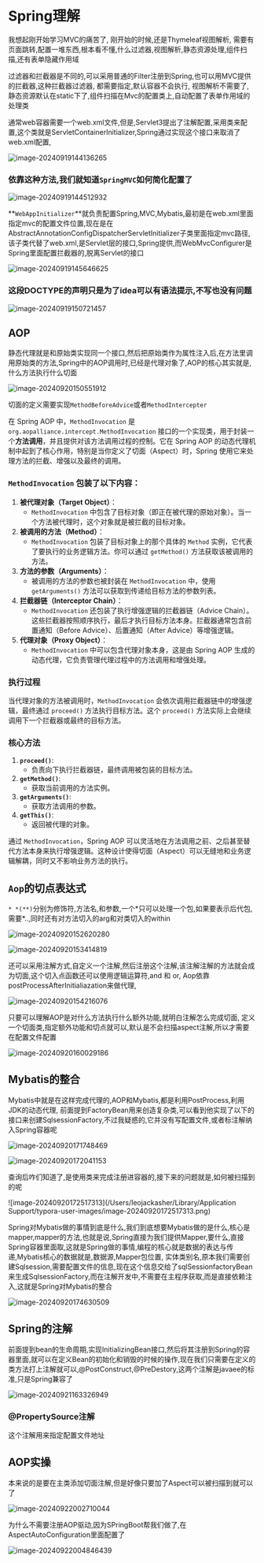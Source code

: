 # Spring理解

我想起刚开始学习MVC的痛苦了, 刚开始的时候,还是Thymeleaf视图解析, 需要有页面跳转,配置一堆东西,根本看不懂,什么过滤器,视图解析,静态资源处理,组件扫描,还有表单隐藏作用域

过滤器和拦截器是不同的,可以采用普通的Filter注册到Spring,也可以用MVC提供的拦截器,这种拦截器过滤器, 都需要指定,默认容器不会执行, 视图解析不需要了,静态资源默认在static下了,组件扫描在Mvc的配置类上,自动配置了表单作用域的处理类

通常web容器需要一个web.xml文件,但是,Servlet3提出了注解配置,采用类来配置,这个类就是ServletContainerInitializer,Spring通过实现这个接口来取消了web.xml配置,

![image-20240919144136265](https://p.ipic.vip/r3ihri.png)

### **依靠这种方法,我们就知道`SpringMVC`如何简化配置了**

![image-20240919144512932](https://p.ipic.vip/s9eqe5.png)

**`WebAppInitializer`**就负责配置Spring,MVC,Mybatis,最初是在web.xml里面指定mvc的配置文件位置,现在是在AbstractAnnotationConfigDispatcherServletInitializer子类里面指定mvc路径,该子类代替了web.xml,是Servlet层的接口,Spring提供,而WebMvcConfigurer是Spring里面配置拦截器的,脱离Servlet的接口

![image-20240919145646625](https://p.ipic.vip/s8c9sb.png)

### 这段DOCTYPE的声明只是为了idea可以有语法提示,不写也没有问题

![image-20240919150721457](https://p.ipic.vip/6jxino.png)



## AOP

静态代理就是和原始类实现同一个接口,然后把原始类作为属性注入后,在方法里调用原始类的方法,Spring中的AOP调用时,已经是代理对象了,AOP的核心其实就是,什么方法执行什么切面

![image-20240920150551912](https://p.ipic.vip/0kck7c.png)

切面的定义需要实现`MethodBeforeAdvice`或者``MethodIntercepter``

在 Spring AOP 中，`MethodInvocation` 是 `org.aopalliance.intercept.MethodInvocation` 接口的一个实现类，用于封装一个**方法调用**，并且提供对该方法调用过程的控制。它在 Spring AOP 的动态代理机制中起到了核心作用，特别是当你定义了切面（Aspect）时，Spring 使用它来处理方法的拦截、增强以及最终的调用。

### `MethodInvocation` 包装了以下内容：

1. **被代理对象（Target Object）**：
   - `MethodInvocation` 中包含了目标对象（即正在被代理的原始对象）。当一个方法被代理时，这个对象就是被拦截的目标对象。
2. **被调用的方法（Method）**：
   - `MethodInvocation` 包装了目标对象上的那个具体的 `Method` 实例，它代表了要执行的业务逻辑方法。你可以通过 `getMethod()` 方法获取该被调用的方法。
3. **方法的参数（Arguments）**：
   - 被调用的方法的参数也被封装在 `MethodInvocation` 中，使用 `getArguments()` 方法可以获取到传递给目标方法的参数列表。
4. **拦截器链（Interceptor Chain）**：
   - `MethodInvocation` 还包装了执行增强逻辑的拦截器链（Advice Chain）。这些拦截器按照顺序执行，最后才执行目标方法本身。拦截器通常包含前置通知（Before Advice）、后置通知（After Advice）等增强逻辑。
5. **代理对象（Proxy Object）**：
   - `MethodInvocation` 中可以包含代理对象本身，这是由 Spring AOP 生成的动态代理，它负责管理代理过程中的方法调用和增强处理。

### 执行过程

当代理对象的方法被调用时，`MethodInvocation` 会依次调用拦截器链中的增强逻辑，最终通过 `proceed()` 方法执行目标方法。这个 `proceed()` 方法实际上会继续调用下一个拦截器或最终的目标方法。

### 核心方法

1. **`proceed()`**:
   - 负责向下执行拦截器链，最终调用被包装的目标方法。
2. **`getMethod()`**:
   - 获取当前调用的方法实例。
3. **`getArguments()`**:
   - 获取方法调用的参数。
4. **`getThis()`**:
   - 返回被代理的对象。

通过 `MethodInvocation`，Spring AOP 可以灵活地在方法调用之前、之后甚至替代方法本身来执行增强逻辑。这种设计使得切面（Aspect）可以无缝地和业务逻辑解耦，同时又不影响业务方法的执行。

## `Aop`的切点表达式

`* *(**)`分别为修饰符,方法名,和参数,一个*只可以处理一个包,如果要表示后代包,需要\*..,同时还有对方法切入的arg和对类切入的within

![image-20240920152620280](https://p.ipic.vip/8a9fa3.png)

![image-20240920153414819](https://p.ipic.vip/lo30zg.png)

还可以采用注解方式,自定义一个注解,然后注册这个注解,该注解注解的方法就会成为切面,这个切入点函数还可以使用逻辑运算符,and 和 or, Aop依靠postProcessAfterInitialiazation来做代理,

![image-20240920154216076](https://p.ipic.vip/iwwaao.png)

只要可以理解AOP是对什么方法执行什么额外功能,就明白注解怎么完成切面, 定义一个切面类,指定额外功能和切点就可以,默认是不会扫描aspect注解,所以才需要在配置文件配置

![image-20240920160029186](https://p.ipic.vip/jbb5mh.png)

## Mybatis的整合

Mybatis中就是在这样完成代理的,AOP和Mybatis,都是利用PostProcess,利用JDK的动态代理,  前面提到FactoryBean用来创造复杂类,可以看到他实现了以下的接口来创建SqlsessionFactory,不过我疑惑的,它并没有写配置文件,或者标注解纳入Spring容器呢



![image-20240920171748469](https://p.ipic.vip/tdpbnw.png)

![image-20240920172041153](https://p.ipic.vip/4v3ln7.png)

查询后咋们知道了,是使用类来完成注册进容器的,接下来的问题就是,如何被扫描到的呢

![image-20240920172517313](/Users/leojackasher/Library/Application Support/typora-user-images/image-20240920172517313.png)

Spring对Mybatis做的事情到底是什么,我们到底想要Mybatis做的是什么,核心是mapper,mapper的方法,也就是说,Spring直接为我们提供Mapper,要什么,直接Spring容器里面取,这就是Spring做的事情,编程的核心就是数据的表达与传递,Mybatis核心的数据就是,数据源,Mapper包位置, 实体类别名,原本我们需要创建Sqlsession,需要配置文件的信息,现在这个信息交给了sqlSessionfactoryBean来生成SqlsessionFactory,而在注解开发中,不需要在主程序获取,而是直接依赖注入,这就是Spring对Mybatis的整合

![image-20240920174630509](https://p.ipic.vip/b6bdte.png)

## Spring的注解

前面提到bean的生命周期,实现InitializingBean接口,然后将其注册到Spring的容器里面,就可以在定义Bean的初始化和销毁的时候的操作,现在我们只需要在定义的类方法打上注解就可以,@PostConstruct,@PreDestory,这两个注解是javaee的标准,只是Spring兼容了

![image-20240921163326949](https://p.ipic.vip/7eajkl.png)

### @PropertySource注解

这个注解用来指定配置文件地址

## AOP实操

本来说的是要在主类添加切面注解,但是好像只要加了Aspect可以被扫描到就可以了

![image-20240922002710044](https://p.ipic.vip/vxabbp.png)

为什么不需要注册AOP驱动,因为SPringBoot帮我们做了,在AspectAutoConfiguration里面配置了

![image-20240922004846439](https://p.ipic.vip/vn8em5.png)
